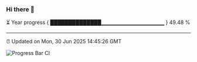 ### Hi there 👋

⏳ Year progress { ██████████████▁▁▁▁▁▁▁▁▁▁▁▁▁▁▁▁ } 49.48 %

---

⏰ Updated on Mon, 30 Jun 2025 14:45:26 GMT

![Progress Bar CI](https://github.com/IshwaranRudhara/GIT-ACTION/workflows/Progress%20Bar%20CI/badge.svg)
